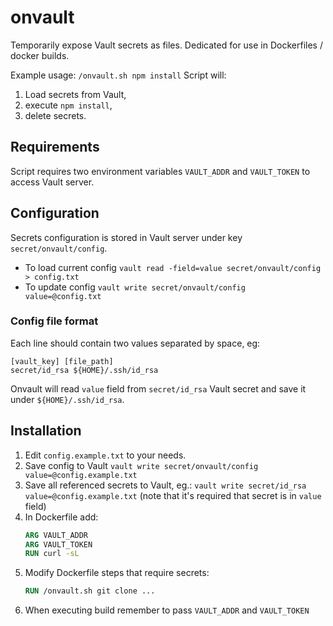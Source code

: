 # onvault

Temporarily expose Vault secrets as files. Dedicated for use in Dockerfiles / docker builds.

Example usage: `/onvault.sh npm install`
Script will: 

1. Load secrets from Vault,
2. execute `npm install`,
3. delete secrets.

## Requirements

Script requires two environment variables `VAULT_ADDR` and `VAULT_TOKEN` to access Vault server.

## Configuration

Secrets configuration is stored in Vault server under key `secret/onvault/config`.

- To load current config `vault read -field=value secret/onvault/config > config.txt`
- To update config `vault write secret/onvault/config value=@config.txt`

### Config file format

Each line should contain two values separated by space, eg:

```
[vault_key] [file_path]
secret/id_rsa ${HOME}/.ssh/id_rsa
```

Onvault will read `value` field from `secret/id_rsa` Vault secret and save it under `${HOME}/.ssh/id_rsa`.

## Installation

1. Edit `config.example.txt` to your needs.
1. Save config to Vault `vault write secret/onvault/config value=@config.example.txt`
1. Save all referenced secrets to Vault, eg.: `vault write secret/id_rsa value=@config.example.txt` (note that it's required that secret is in `value` field)
1. In Dockerfile add:
    ```Dockerfile
    ARG VAULT_ADDR
    ARG VAULT_TOKEN
    RUN curl -sL 
    ```
1. Modify Dockerfile steps that require secrets:
    ```Dockerfile
    RUN /onvault.sh git clone ...
    ```
1. When executing build remember to pass `VAULT_ADDR` and `VAULT_TOKEN`
